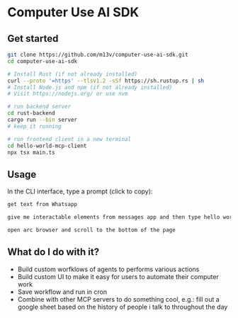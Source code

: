 # Computer Use AI SDK


## Get started

```bash
git clone https://github.com/m13v/computer-use-ai-sdk.git
cd computer-use-ai-sdk
```
```bash
# Install Rust (if not already installed)
curl --proto '=https' --tlsv1.2 -sSf https://sh.rustup.rs | sh
# Install Node.js and npm (if not already installed)
# Visit https://nodejs.org/ or use nvm
```

```bash
# run backend server
cd rust-backend
cargo run --bin server
# keep it running
```

```bash
# run frontend client in a new terminal
cd hello-world-mcp-client
npx tsx main.ts
```

## Usage

In the CLI interface, type a prompt (click to copy):

```bash
get text from Whatsapp
```

```bash
give me interactable elements from messages app and then type hello world and send
```

```bash
open arc browser and scroll to the bottom of the page
```


## What do I do with it?

- Build custom worfklows of agents to performs various actions
- Build custom UI to make it easy for users to automate their computer work
- Save workflow and run in cron
- Combine with other MCP servers to do something cool, e.g.: fill out a google sheet based on the history of people i talk to throughout the day
